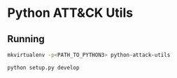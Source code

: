 # Python ATT&CK Utils

## Running
```bash
mkvirtualenv -p<PATH_TO_PYTHON3> python-attack-utils

python setup.py develop
```

